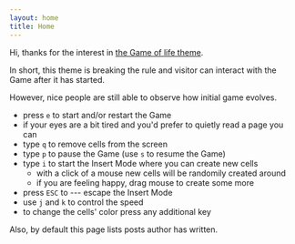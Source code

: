 ```yaml
---
layout: home
title: Home
---
```


Hi, thanks for the interest in [the Game of life theme](https://github.com/mimimalizam/game-of-life).

In short, this theme is breaking the rule
and visitor can interact with the Game after it has started.

However, nice people are still able to observe how initial
game evolves.

- press `e` to start and/or restart the Game
- if your eyes are a bit tired and you'd prefer to quietly read a page you can
 - type `q` to remove cells from the screen
 - type `p` to pause the Game (use `s` to resume the Game)
- type `i` to start the Insert Mode where you can create new cells
  - with a click of a mouse new cells will be randomily created around
  - if you are feeling happy, drag mouse to create some more
- press `ESC` to --- escape the Insert Mode
- use `j` and `k` to control the speed
- to change the cells' color press any additional key

Also, by default this page lists posts author has written.
